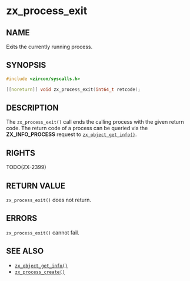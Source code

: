 # zx_process_exit

## NAME

<!-- Updated by update-docs-from-abigen, do not edit. -->

Exits the currently running process.

## SYNOPSIS

<!-- Updated by update-docs-from-abigen, do not edit. -->

```c
#include <zircon/syscalls.h>

[[noreturn]] void zx_process_exit(int64_t retcode);
```

## DESCRIPTION

The `zx_process_exit()` call ends the calling process with the given
return code. The return code of a process can be queried via the
**ZX_INFO_PROCESS** request to [`zx_object_get_info()`].

## RIGHTS

<!-- Updated by update-docs-from-abigen, do not edit. -->

TODO(ZX-2399)

## RETURN VALUE

`zx_process_exit()` does not return.

## ERRORS

`zx_process_exit()` cannot fail.

## SEE ALSO

 - [`zx_object_get_info()`]
 - [`zx_process_create()`]

<!-- References updated by update-docs-from-abigen, do not edit. -->

[`zx_object_get_info()`]: object_get_info.md
[`zx_process_create()`]: process_create.md

